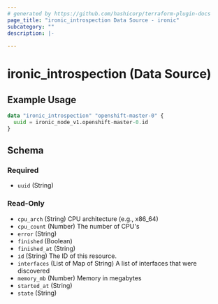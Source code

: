 ```yaml
---
# generated by https://github.com/hashicorp/terraform-plugin-docs
page_title: "ironic_introspection Data Source - ironic"
subcategory: ""
description: |-
  
---
```


# ironic_introspection (Data Source)



## Example Usage

```terraform
data "ironic_introspection" "openshift-master-0" {
  uuid = ironic_node_v1.openshift-master-0.id
}
```

<!-- schema generated by tfplugindocs -->
## Schema

### Required

- `uuid` (String)

### Read-Only

- `cpu_arch` (String) CPU architecture (e.g., x86_64)
- `cpu_count` (Number) The number of CPU's
- `error` (String)
- `finished` (Boolean)
- `finished_at` (String)
- `id` (String) The ID of this resource.
- `interfaces` (List of Map of String) A list of interfaces that were discovered
- `memory_mb` (Number) Memory in megabytes
- `started_at` (String)
- `state` (String)
